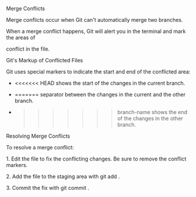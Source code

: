 Merge Conflicts

Merge conflicts occur when Git can't automatically merge two branches.

When a merge conflict happens, Git will alert you in the terminal and mark the areas of

conflict in the file.



Git's Markup of Conflicted Files

Git uses special markers to indicate the start and end of the conflicted area:

* <<<<<<< HEAD shows the start of the changes in the current branch.
* ======= separator between the changes in the current and the other branch.

* >>>>>>> branch-name shows the end of the changes in the other branch.



Resolving Merge Conflicts

To resolve a merge conflict:

1\. Edit the file to fix the conflicting changes. Be sure to remove the conflict markers.

2\. Add the file to the staging area with git add .

3\. Commit the fix with git commit .

